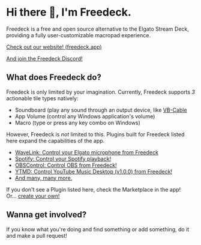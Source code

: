# Hi there 👋, I'm Freedeck.
Freedeck is a free and open source alternative to the Elgato Stream Deck, providing a fully user-customizable macropad experience.

[Check out our website! \(freedeck.app\)](https://freedeck.app)

[And join the Freedeck Discord!](https://discord.gg/7gWrgyt7Aa)

## What does Freedeck do?
Freedeck is only limited by your imagination.
Currently, Freedeck supports *3* actionable tile types natively:
- Soundboard (play any sound through an output device, like [VB-Cable](https://vb-audio.com/Cable/)
- App Volume (control any Windows application's volume)
- Macro (type or press any key combo on Windows)

However, Freedeck is *not* limited to this.
Plugins built for Freedeck listed here expand the capabilities of the app.
- [WaveLink: Control your Elgato microphone from Freedeck](https://github.com/Freedeck/plugins/tree/main/WaveLink.src)
- [Spotify: Control your Spotify playback!](https://github.com/Freedeck/plugins/tree/main/Spotify.src)
- [OBSControl: Control OBS from Freedeck!](https://github.com/Freedeck/plugins/tree/main/OBSControl.src)
- [YTMD: Control YouTube Music Desktop (v1.0.0) from Freedeck!](https://github.com/Freedeck/plugins/tree/main/YTMD.src)
- [And many, many more.](https://github.com/Freedeck/plugins)

If you don't see a Plugin listed here, check the Marketplace in the app!  
Or... [create your own!](https://github.com/Freedeck/plugins)

## Wanna get involved?
If you know what you're doing and find something or add something, do it and make a pull request!
